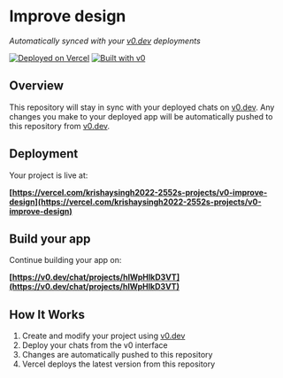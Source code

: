 # Improve design

*Automatically synced with your [v0.dev](https://v0.dev) deployments*

[![Deployed on Vercel](https://img.shields.io/badge/Deployed%20on-Vercel-black?style=for-the-badge&logo=vercel)](https://vercel.com/krishaysingh2022-2552s-projects/v0-improve-design)
[![Built with v0](https://img.shields.io/badge/Built%20with-v0.dev-black?style=for-the-badge)](https://v0.dev/chat/projects/hIWpHIkD3VT)

## Overview

This repository will stay in sync with your deployed chats on [v0.dev](https://v0.dev).
Any changes you make to your deployed app will be automatically pushed to this repository from [v0.dev](https://v0.dev).

## Deployment

Your project is live at:

**[https://vercel.com/krishaysingh2022-2552s-projects/v0-improve-design](https://vercel.com/krishaysingh2022-2552s-projects/v0-improve-design)**

## Build your app

Continue building your app on:

**[https://v0.dev/chat/projects/hIWpHIkD3VT](https://v0.dev/chat/projects/hIWpHIkD3VT)**

## How It Works

1. Create and modify your project using [v0.dev](https://v0.dev)
2. Deploy your chats from the v0 interface
3. Changes are automatically pushed to this repository
4. Vercel deploys the latest version from this repository